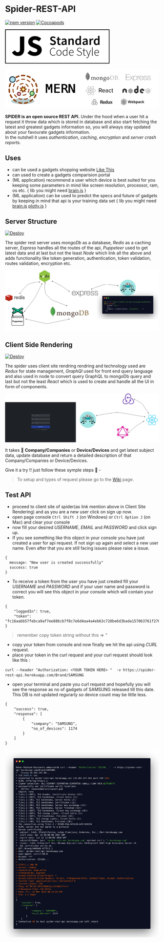 # Spider-REST-API

[![npm version](https://badge.fury.io/js/express.svg)](https://badge.fury.io/js/express)
[![Cocoapods](https://img.shields.io/badge/license-MIT-green.svg)](http://doge.mit-license.org)

[![js-standard-style](Examples/badge.svg)](https://github.com/feross/standard)

<!-- [![trello](Examples/trello.png)](https://trello.com/b/Ac41C6HN/standalone-algorithm-visualizer)
[![Github-pages](Examples/github_pages.png)](https://omkarnath1123.github.io/Profiler/) -->

<img src="Examples/mern.png" alt="Stack" />

<b>SPIDER is an open source REST API.</b> Under the hood when a user hit a request it throw data which is stored in database and also start fetching the latest and greatest gadgets information so, you will always stay updated about your favourate gadgets information. <br>
In the nutshell it uses _authentication_, _caching_, _encryption_ and _server crash reports_.
<br>

## Uses

- can be used a gadgets shopping website [Like This](https://github.com/omkarnath1123/My-Awesome-Shop)
- can used to create a gadgets comparision portal
- (ML application) recommend a user which device is best suited for you keeping some parameters in mind like screen resolution, processor, ram, os etc. { lib you might need [brain.js](https://github.com/BrainJS/brain.js) }
- (ML application) can be used to predict the specs and future of gadgets by keeping in mind that api is your training data set { lib you might need [brain.js](https://github.com/BrainJS/brain.js) [plotly.js](https://plot.ly/javascript/) }

## Server Structure
[![Deploy](https://www.herokucdn.com/deploy/button.png)](http://spider-rest-api.herokuapp.com/Brands)

The spider rest server uses _mongoDb_ as a database, _Redis_ as a caching server, _Express_ handles all the routes of the api, _Puppeteer_ used to get latest data and at last but not the least _Node_ which link all the above and adds functionality like token generation, authentication, token validation, routes validation, encryption etc.

<img src="Examples/Server_Diagram.jpg" alt="Server Structure" />

## Client Side Rendering
[![Deploy](https://www.herokucdn.com/deploy/button.png)](https://spider-client.herokuapp.com/)

The spider uses client site rendring rendring and technology used are _Redux_ for state management, _GraphQl_ used for front end query language and also used in node to convert query GraphQL to mongoDb query and last but not the least _React_ which is used to create and handle all the UI in form of components.

<img src="Examples/Client.jpg" alt="Server Structure" />
<br/>

It takes :iphone: <b>Company/Companies</b> or <b>Device/Devices</b> and get latest subject data, update database and return a detailed description of that Company/Companies or Device/Devices.

Give it a try !! just follow these symple steps :hammer: -

> To setup and types of request please go to the [Wiki](https://github.com/omkarnath1123/Spider-REST-API/wiki) page.

## Test API
- proceed to client site of spider(as link mention above in Client Site Rendering) and as you are a new user click on sign up now.
- open page console `Ctrl Shift J` (on Windows) or `Ctrl Option J` (on Mac) and clear your console
- now fill your desired _USERNAME_, _EMAIL_ and _PASSWORD_ and click sign up.
- If you see something like this object in your console you have just created a user for api request. If not sign up again and select a new user name. Even after that you are still facing issues please raise a issue.
```
{
  message: "New user is created successfully"
  success: true
}
```
- To receive a token from the user you have just created fill your _USERNAME_ and _PASSWORD_ and if your user name and password is correct you will see this object in your console which will contain your token.
```
{
    "loggedIn": true,
    "token": "fc16aabb57febca9af7ee886cb7f8c7e6d4aa4a4eb63c720be6d3bada157063761f2709e13d0010920e088f0af16070b4515c4774adb07a6cfa4966cf8bd69c141c51f9c5e286764497e90c64e5033629d64f84ae73a170ceab62407985a2be7a78114ebcecf0742e3d711765c8ec53aea5c83c8eb27ee0dcf1964762103aae44a85"
}
```
> remember copy token string without this => *"*  
- copy your token from console and now finally we hit the api using *CURL* request.
- place your token in the curl request and your curl request should look like this :

``curl --header "Authorization: <YOUR TOKEN HERE> "  -v https://spider-rest-api.herokuapp.com/Brand/SAMSUNG``
- open your terminal and paste you curl request and hopefully you will see the response as no of gadgets of SAMSUNG released till this date. This DB is not updated regurarly so device count may be little less.
```
{
    "success": true,
    "response": [
        {
            "company": "SAMSUNG",
            "no_of_devices": 1174
        }
    ]
}
```
<img src="Examples/curl.png" alt="SPIDER curl get request" />
